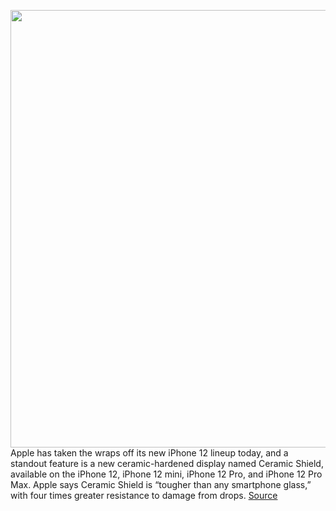 <img src='https://cdn.vox-cdn.com/thumbor/_7ED2B8W0a03ZFuB28tPpoiqI-E=/0x0:1063x594/1200x800/filters:focal(447x212:617x382)/cdn.vox-cdn.com/uploads/chorus_image/image/67624469/download.0.png' width='700px' /><br/>
Apple has taken the wraps off its new iPhone 12 lineup today, and a standout feature is a new ceramic-hardened display named Ceramic Shield, available on the iPhone 12, iPhone 12 mini, iPhone 12 Pro, and iPhone 12 Pro Max. Apple says Ceramic Shield is “tougher than any smartphone glass,” with four times greater resistance to damage from drops.
<a href='https://www.theverge.com/2020/10/13/21509008/apple-iphone-12-pro-max-mini-displays-ceramic-hardened'> Source <a/>
